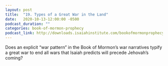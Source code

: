 ```yaml
---
layout: post
title:  "19. Types of a Great War in the Land"
date:   2020-10-13-12:00:00 -0500
podcast_duration: ""
categories: book-of-mormon-prophecy
podcast_link: http://downloads.isaiahinstitute.com/bookofmormonprophecypodcast/Episode_19_v1.mp3
---
```

Does an explicit “war pattern” in the Book of Mormon’s war narratives typify a great war to end all wars that Isaiah predicts will precede Jehovah’s coming?
